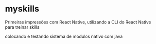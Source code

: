 # myskills

Primeiras impressões com React Native, utilizando a CLI do React Native para treinar skills

colocando e testando sistema de modulos nativo com java
